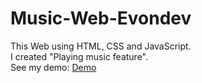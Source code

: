 # Music-Web-Evondev
This Web using HTML, CSS and JavaScript.
<br> I created "Playing music feature".
<br> See my demo:
<a href="https://duan-n2d.github.io/Music-Web-Evondev/">Demo</a>
